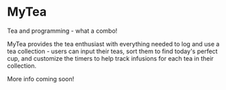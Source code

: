 # MyTea
Tea and programming - what a combo!

MyTea provides the tea enthusiast with everything needed to log and use a tea collection - users can input their teas, sort them to find today's perfect cup, and customize the timers to help track infusions for each tea in their collection.

More info coming soon!
